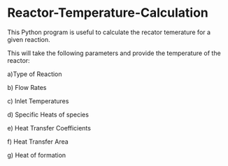 # Reactor-Temperature-Calculation

This Python program is useful to calculate the recator temerature for a given reaction.

This will take the following parameters and provide the temperature of the reactor:

 a)Type of Reaction
 
 b) Flow Rates
 
 c) Inlet Temperatures 
 
 d) Specific Heats of species 
 
 e) Heat Transfer Coefficients 
 
 f) Heat Transfer Area 
 
 g) Heat of formation
